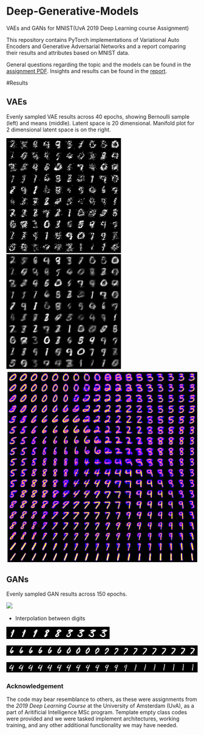 # Deep-Generative-Models
VAEs and GANs for MNIST(UvA 2019 Deep Learning course Assignment)

This repository contains PyTorch implementations of Variational Auto Encoders and Generative Adversarial Networks and a report comparing their results and attributes based on MNIST data.

General questions regarding the topic and the models can be found in the [assignment PDF](_assignment_questions.pdf). Insights and results can be found in the [report](_report_answers.pdf).

#Results

## VAEs

Evenly sampled VAE results across 40 epochs, showing Bernoulli sample (left) and means (middle). Latent space is 20 dimensional. Manifold plot for 2 dimensional latent space is on the right.


![](vae/results/vae_samples.gif) ![](vae/results/vae_means.gif) ![](vae/results/z=2/0_manifold.png)


## GANs

Evenly sampled GAN results across 150 epochs.

![](gan/results/gan.gif)

- Interpolation between digits

![](gan/results/interpolated.png)

![](gan/results/interpolated_2.png)

![](gan/results/interpolated_3.png)

### Acknowledgement

The code may bear resemblance to others, as these were assignments from the *2019 Deep Learning Course* at the University of Amsterdam (UvA), as a part of Aritificial Intelligence MSc program.
Template empty class codes were provided and we were tasked implement architectures, working training, and any other additional functionality we may have needed.
